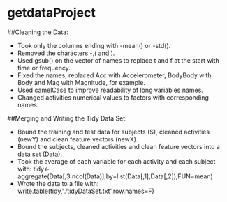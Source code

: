 # getdataProject

##Cleaning the Data:

* Took only the columns ending with -mean() or -std().
* Removed the characters -,( and ).
* Used gsub() on the vector of names to replace t and f at the start with time or frequency.
* Fixed the names, replaced Acc with Accelerometer, BodyBody with Body and Mag with Magnitude, for example.
* Used camelCase to improve readability of long variables names.
* Changed activities numerical values to factors with corresponding names.

##Merging and Writing the Tidy Data Set:

* Bound the training and test data for subjects (S), cleaned activities (newY) and clean feature vectors (newX).
* Bound the subjects, cleaned activities and clean feature vectors into a data set (Data).
* Took the average of each variable for each activity and each subject with: tidy<-aggregate(Data[,3:ncol(Data)],by=list(Data[,1],Data[,2]),FUN=mean)
* Wrote the data to a file with: write.table(tidy,'./tidyDataSet.txt',row.names=F)
